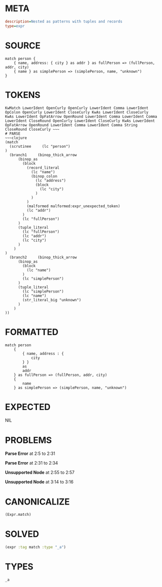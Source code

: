 # META
~~~ini
description=Nested as patterns with tuples and records
type=expr
~~~
# SOURCE
~~~roc
match person {
    { name, address: { city } as addr } as fullPerson => (fullPerson, addr, city)
    { name } as simplePerson => (simplePerson, name, "unknown")
}
~~~
# TOKENS
~~~text
KwMatch LowerIdent OpenCurly OpenCurly LowerIdent Comma LowerIdent OpColon OpenCurly LowerIdent CloseCurly KwAs LowerIdent CloseCurly KwAs LowerIdent OpFatArrow OpenRound LowerIdent Comma LowerIdent Comma LowerIdent CloseRound OpenCurly LowerIdent CloseCurly KwAs LowerIdent OpFatArrow OpenRound LowerIdent Comma LowerIdent Comma String CloseRound CloseCurly ~~~
# PARSE
~~~clojure
(match
  (scrutinee     (lc "person")
)
  (branch1     (binop_thick_arrow
      (binop_as
        (block
          (record_literal
            (lc "name")
            (binop_colon
              (lc "address")
              (block
                (lc "city")
              )
            )
          )
          (malformed malformed:expr_unexpected_token)
          (lc "addr")
        )
        (lc "fullPerson")
      )
      (tuple_literal
        (lc "fullPerson")
        (lc "addr")
        (lc "city")
      )
    )
)
  (branch2     (binop_thick_arrow
      (binop_as
        (block
          (lc "name")
        )
        (lc "simplePerson")
      )
      (tuple_literal
        (lc "simplePerson")
        (lc "name")
        (str_literal_big "unknown")
      )
    )
))
~~~
# FORMATTED
~~~roc
match person
	{
		{ name, address : {
			city
		} }
		as 
		addr
	} as fullPerson => (fullPerson, addr, city)
	{
		name
	} as simplePerson => (simplePerson, name, "unknown")
~~~
# EXPECTED
NIL
# PROBLEMS
**Parse Error**
at 2:5 to 2:31

**Parse Error**
at 2:31 to 2:34

**Unsupported Node**
at 2:55 to 2:57

**Unsupported Node**
at 3:14 to 3:16

# CANONICALIZE
~~~clojure
(Expr.match)
~~~
# SOLVED
~~~clojure
(expr :tag match :type "_a")
~~~
# TYPES
~~~roc
_a
~~~
